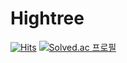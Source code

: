 # Hightree
[![Hits](https://hits.seeyoufarm.com/api/count/incr/badge.svg?url=https%3A%2F%2Fgithub.com%2Fhightree-dev%2Fhightree-dev%2F&count_bg=%233DCFC2&title_bg=%23555555&icon=livestream.svg&icon_color=%23E7E7E7&title=hits&edge_flat=false)](https://hits.seeyoufarm.com)
[![Solved.ac
프로필](http://mazassumnida.wtf/api/mini/generate_badge?boj=hightree_dev)](https://solved.ac/hightree_dev)
